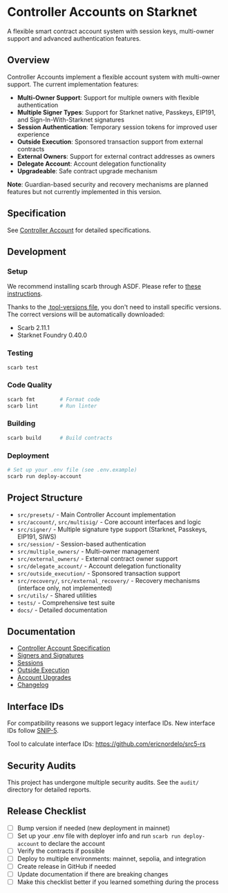 # Controller Accounts on Starknet

A flexible smart contract account system with session keys, multi-owner support and advanced authentication features.

## Overview

Controller Accounts implement a flexible account system with multi-owner support. The current implementation features:

- **Multi-Owner Support**: Support for multiple owners with flexible authentication
- **Multiple Signer Types**: Support for Starknet native, Passkeys, EIP191, and Sign-In-With-Starknet signatures
- **Session Authentication**: Temporary session tokens for improved user experience
- **Outside Execution**: Sponsored transaction support from external contracts
- **External Owners**: Support for external contract addresses as owners
- **Delegate Account**: Account delegation functionality
- **Upgradeable**: Safe contract upgrade mechanism

**Note**: Guardian-based security and recovery mechanisms are planned features but not currently implemented in this version.

## Specification

See [Controller Account](./docs/controller_account.md) for detailed specifications.

## Development

### Setup

We recommend installing scarb through ASDF. Please refer to [these instructions](https://docs.swmansion.com/scarb/download.html#install-via-asdf).

Thanks to the [.tool-versions file](./.tool-versions), you don't need to install specific versions. The correct versions will be automatically downloaded:
- Scarb 2.11.1
- Starknet Foundry 0.40.0

### Testing

```bash
scarb test
```

### Code Quality

```bash
scarb fmt        # Format code
scarb lint       # Run linter
```

### Building

```bash
scarb build      # Build contracts
```

### Deployment

```bash
# Set up your .env file (see .env.example)
scarb run deploy-account
```

## Project Structure

- `src/presets/` - Main Controller Account implementation
- `src/account/`, `src/multisig/` - Core account interfaces and logic  
- `src/signer/` - Multiple signature type support (Starknet, Passkeys, EIP191, SIWS)
- `src/session/` - Session-based authentication
- `src/multiple_owners/` - Multi-owner management
- `src/external_owners/` - External contract owner support
- `src/delegate_account/` - Account delegation functionality
- `src/outside_execution/` - Sponsored transaction support
- `src/recovery/`, `src/external_recovery/` - Recovery mechanisms (interface only, not implemented)
- `src/utils/` - Shared utilities
- `tests/` - Comprehensive test suite
- `docs/` - Detailed documentation

## Documentation

- [Controller Account Specification](./docs/controller_account.md)
- [Signers and Signatures](./docs/signers_and_signatures.md)
- [Sessions](./docs/sessions.md)
- [Outside Execution](./docs/outside_execution.md)
- [Account Upgrades](./docs/controller_account_upgrades.md)
- [Changelog](./docs/CHANGELOG_controller_account.md)

## Interface IDs

For compatibility reasons we support legacy interface IDs. New interface IDs follow [SNIP-5](https://github.com/starknet-io/SNIPs/blob/main/SNIPS/snip-5.md#how-interfaces-are-identified).

Tool to calculate interface IDs: https://github.com/ericnordelo/src5-rs

## Security Audits

This project has undergone multiple security audits. See the `audit/` directory for detailed reports.

## Release Checklist

- [ ] Bump version if needed (new deployment in mainnet)
- [ ] Set up your .env file with deployer info and run `scarb run deploy-account` to declare the account
- [ ] Verify the contracts if possible
- [ ] Deploy to multiple environments: mainnet, sepolia, and integration
- [ ] Create release in GitHub if needed
- [ ] Update documentation if there are breaking changes
- [ ] Make this checklist better if you learned something during the process
